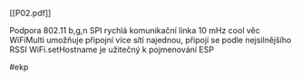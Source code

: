 
[[P02.pdf]]

Podpora 802.11 b,g,n 
SPI rychlá komunikační linka 10 mHz
cool věc
	WiFiMulti umožňuje připojní více sítí najednou, připojí se podle nejsilnějšího RSSI
WiFi.setHostname je užitečný k pojmenování ESP

#ekp 